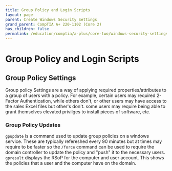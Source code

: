 ```yaml
---
title: Group Policy and Login Scripts
layout: page
parent: Create Windows Security Settings
grand_parent: CompTIA A+ 220-1102 (Core 2)
has_children: false
permalink: /education/comptia/a-plus/core-two/windows-security-settings/group-policy-and-login-scripts/
---
```


# Group Policy and Login Scripts

## Group Policy Settings

Group policy Settings are a way of applying required properties/attributes to a group of users with a policy. For example, certain users may required 2-Factor Authentication, while others don't, or other users may have access to the sales Excel files but other's don't. some users may require being able to grant themselves elevated privilges to install pieces of software, etc.

### Group Policy Updates

`gpupdate` is a command used to update group policies on a windows service. These are typically refereshed every 90 minutes but at times may require to be faster so the `/force` command can be used to require the domain controller to update the policy and "push" it to the necessary users.
`gpresult` displays the RSoP for the computer and user account. This shows the policies that a user and the computer have on the domain.
